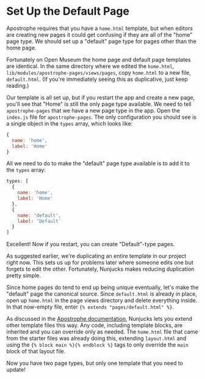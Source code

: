 # Set Up the Default Page

Apostrophe requires that you have a `home.html` template, but when editors are creating new pages it could get confusing if they are all of the "home" page type. We should set up a "default" page type for pages other than the home page.

Fortunately on Open Museum the home page and default page templates are identical. In the same directory where we edited the `home.html`, `lib/modules/apostrophe-pages/views/pages`, copy `home.html` to a new file, `default.html`. (If you're immediately seeing this as duplicative, just keep reading.)

Our template is all set up, but if you restart the app and create a new page, you'll see that "Home" is still the only page type available. We need to tell `apostrophe-pages` that we have a new page type in the app. Open the `index.js` file for `apostrophe-pages`. The only configuration you should see is a single object in the `types` array, which looks like:

```js
{
  name: 'home',
  label: 'Home'
}
```

All we need to do to make the "default" page type available is to add it to the `types` array:

```js
types: [
  {
    name: 'home',
    label: 'Home'
  },
  {
    name: 'default',
    label: 'Default'
  }
]
```

Excellent! Now if you restart, you can create "Default"-type pages.

As suggested earlier, we're duplicating an entire template in our project right now. This sets us up for problems later where someone edits one but forgets to edit the other. Fortunately, Nunjucks makes reducing duplication pretty simple.

Since home pages do tend to end up being unique eventually, let's make the "default" page the canonical source. Since `default.html` is already in place, open up `home.html` in the page views directory and delete everything inside. In that now-empty file, enter `{% extends "pages/default.html" %}`.

As discussed in the [Apostrophe documentation](https://docs.apostrophecms.org/apostrophe/tutorials/getting-started/editing-page-templates#creating-and-extending-page-templates), Nunjucks lets you extend other template files this way. Any code, including template blocks, are inherited and you can override only as needed. The `home.html` file that came from the starter files was already doing this, extending `layout.html` and using the `{% block main %}{% endblock %}` tags to only override the `main` block of that layout file.

Now you have two page types, but only one template that you need to update!